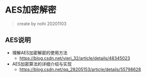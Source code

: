 # AES加密解密

> create by nohi 20201103



## AES说明

* 理解AES加密解密的使用方法
  * https://blog.csdn.net/vieri_32/article/details/48345023
* AES加密算法的详细介绍与实现
  * https://blog.csdn.net/qq_28205153/article/details/55798628



